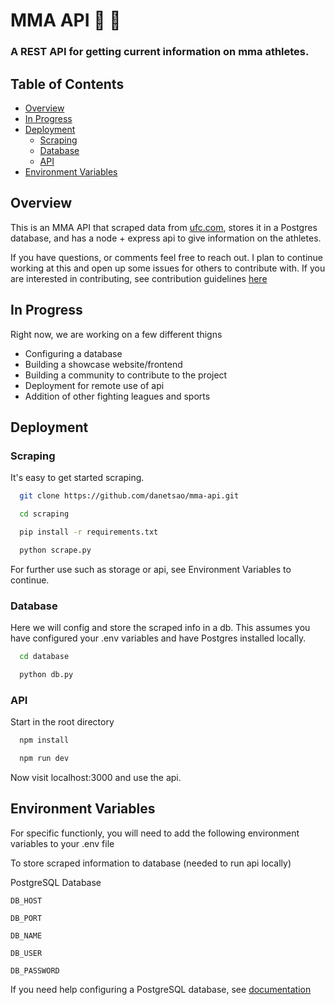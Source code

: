 
# MMA API :martial_arts_uniform: :boxing_glove:

### A REST API for getting current information on mma athletes.

## Table of Contents
- [Overview](#overview)
- [In Progress](#in-progress)
- [Deployment](#deployment)
    - [Scraping](#scraping)
    - [Database](#database)
    - [API](#api)
- [Environment Variables](#environment-variables)

## Overview

This is an MMA API that scraped data from [ufc.com](https://www.ufc.com/), stores it in a Postgres database, and has a node + express api to give information on the athletes. 

If you have questions, or comments feel free to reach out. I plan to continue working at this and open up some issues for others to contribute with. If you are interested in contributing, see contribution guidelines [here](https://github.com/danetsao/mma-api/blob/main/CONTRIBUTING.md)

## In Progress
Right now, we are working on a few different thigns
- Configuring a database
- Building a showcase website/frontend
- Building a community to contribute to the project
- Deployment for remote use of api
- Addition of other fighting leagues and sports

## Deployment

### Scraping

It's easy to get started scraping.

```bash
  git clone https://github.com/danetsao/mma-api.git
```
```bash
  cd scraping
```
```bash
  pip install -r requirements.txt
```
```bash
  python scrape.py
```
For further use such as storage or api, see Environment Variables to continue.

### Database

Here we will config and store the scraped info in a db.
This assumes you have configured your .env variables and have Postgres installed locally.

```bash
  cd database
```
```bash
  python db.py
```

### API

Start in the root directory

```bash
  npm install
```
```bash
  npm run dev
```
Now visit localhost:3000 and use the api.
## Environment Variables

For specific functionly, you will need to add the following environment variables to your .env file

To store scraped information to database (needed to run api locally)

PostgreSQL Database

`DB_HOST`

`DB_PORT`

`DB_NAME`

`DB_USER`

`DB_PASSWORD`

If you need help configuring a PostgreSQL database, see [documentation](https://www.postgresql.org/docs/)
